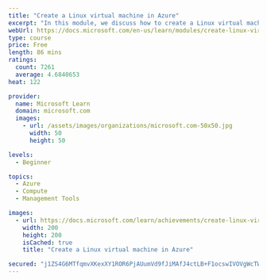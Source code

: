 ```yaml
---
title: "Create a Linux virtual machine in Azure"
excerpt: "In this module, we discuss how to create a Linux virtual machine using the Azure portal."
webUrl: https://docs.microsoft.com/en-us/learn/modules/create-linux-virtual-machine-in-azure/
type: course
price: Free
length: 86 mins
ratings:
  count: 7261
  average: 4.6840653
heat: 122

provider:
  name: Microsoft Learn
  domain: microsoft.com
  images:
    - url: /assets/images/organizations/microsoft.com-50x50.jpg
      width: 50
      height: 50

levels:
  - Beginner

topics:
  - Azure
  - Compute
  - Management Tools

images:
  - url: https://docs.microsoft.com/learn/achievements/create-linux-virtual-machine-in-azure-social.png
    width: 200
    height: 200
    isCached: true
    title: "Create a Linux virtual machine in Azure"

secured: "j1ZS4G6MTfqmvXKexXY1ROR6PjAUumVd9fJiMAfJ4ctLB+F1ocswIVOVgWcTWOPHz76qIkf/PmiJ147tJonnNhkhgNGJqjtMYsRepbuy5C7FtNIfcTFdhCsr35FXs7D8dia9G6B1v5FHTbtG1wAE+OBQeIHgnSYvVQhefYPSboB9dXIYW0odRVJefvguyf/NTbAEMsfa5cKw1XhsnGT7aP2imjGjVBQq/T9biJwUup7JqYXKHdAFntp3rioxtxGWG8VMapqHKrn+JOyfhCrjeqqHkac8+gBHJWPqySQcLKSty/dMry8X/tuO2M86/T0NSHw9FxH5kb3COxdOYMJIKwt22CtMHwgv0SGt6i27poA1FMjp6+sT4m8ONnI0jkCL4mPAHMD0ElAwDeORxTYXZA==;VANK2aiMhll6ChvXqtVJGw=="
---
```


